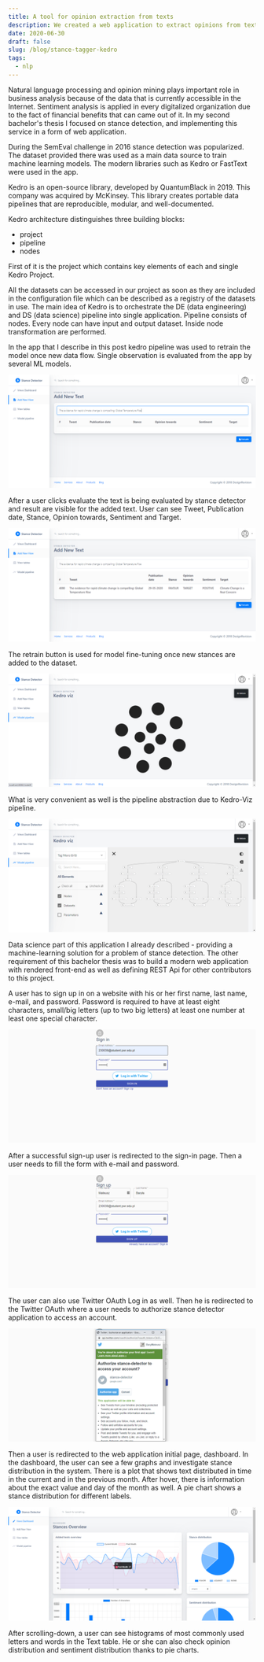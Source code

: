 ```yaml
---
title: A tool for opinion extraction from texts
description: We created a web application to extract opinions from text using natural language processing techniques.
date: 2020-06-30
draft: false
slug: /blog/stance-tagger-kedro
tags:
  - nlp
---
```


Natural language processing and opinion mining plays important role in business
analysis because of the data that is currently accessible in the Internet. Sentiment
analysis is applied in every digitalized organization due to the fact of financial
benefits that can came out of it. In my second bachelor's thesis I focused
on stance detection, and implementing this service in a form of web application.

During the SemEval challenge in 2016 stance detection was popularized. The dataset provided there was used as a main data source to train machine learning models. The modern libraries such as Kedro or FastText were used in the app.

Kedro is an open-source library, developed by QuantumBlack in 2019. This company was acquired by McKinsey. This library creates portable data pipelines that are reproducible, modular, and well-documented.

Kedro architecture distinguishes three building blocks:
- project
- pipeline
- nodes

First of it is the project which contains key elements of each and single Kedro Project.

All the datasets can be accessed in our project as soon as they are included in the configuration file which can be described as a registry of the datasets in use. The main idea of Kedro is to orchestrate the DE (data engineering) and DS (data science) pipeline into single application. Pipeline consists of nodes. Every node can have input and output dataset. Inside node transformation are performed.

In the app that I describe in this post kedro pipeline was used to retrain the model once new data flow.
Single observation is evaluated from the app by several ML models.

![Add new text](./add-new-text.png)

After a user clicks evaluate the text is being evaluated by stance detector and result
are visible for the added text. User can see Tweet, Publication date, Stance, Opinion
towards, Sentiment and Target.

![Add new text, stance evaluated](./add-new-text-evaluated.png)

The retrain button is used for model fine-tuning once new stances are added to the dataset.

![Kedro model retrain](./retrain-kedro.png)

What is very convenient as well is the pipeline abstraction due to Kedro-Viz pipeline.

![Kedro model](./model.png)

Data science part of this application I already described - providing a machine-learning solution for a problem of stance detection.
The other requirement of this bachelor thesis was to  build a modern web application with
rendered front-end as well as defining REST Api for other contributors to this project.

A user has to sign up in on a website with his or her first name, last name, e-mail,
and password. Password is required to have at least eight characters, small/big letters (up
to two big letters) at least one number at least one special character.

![Sign in](./sign-in.png)

After a successful sign-up user is redirected to the sign-in page. Then a user needs to
fill the form with e-mail and password.

![Sign up](./sign-up.png)

The user can also use Twitter OAuth Log in as well. Then he is redirected to the
Twitter OAuth where a user needs to authorize stance detector application to access an
account.

![Twitter oauth](./twitter-oauth.png)

Then a user is redirected to the web application initial page, dashboard. In the
dashboard, the user can see a few graphs and investigate stance distribution in the system.
There is a plot that shows text distributed in time in the current and in the previous
month. After hover, there is information about the exact value and day of the month as
well. A pie chart shows a stance distribution for different labels.

![Dashboard](./dashboard.png)

After scrolling-down, a user can see histograms of most commonly used letters and
words in the Text table. He or she can also check opinion distribution and sentiment
distribution thanks to pie charts.
